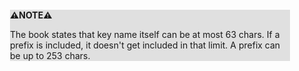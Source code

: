 <div style="margin:2em; background-color: #e0e0e0;">

<strong>⚠️NOTE️️️⚠️</strong>

The book states that key name itself can be at most 63 chars. If a prefix is included, it doesn't get included in that limit. A prefix can be up to 253 chars.
</div>


